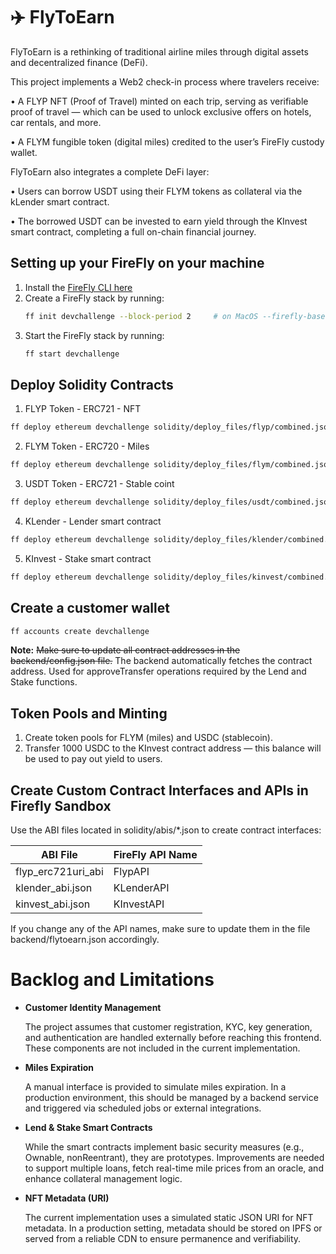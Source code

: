 # ✈️ FlyToEarn

FlyToEarn is a rethinking of traditional airline miles through digital assets and decentralized finance (DeFi).

This project implements a Web2 check-in process where travelers receive:

   •	A FLYP NFT (Proof of Travel) minted on each trip, serving as verifiable proof of travel — which can be used to unlock exclusive offers on hotels, car rentals, and more.

   •	A FLYM fungible token (digital miles) credited to the user’s FireFly custody wallet.

FlyToEarn also integrates a complete DeFi layer:

   •	Users can borrow USDT using their FLYM tokens as collateral via the kLender smart contract.

   •	The borrowed USDT can be invested to earn yield through the KInvest smart contract, completing a full on-chain financial journey.


## Setting up your FireFly on your machine

1. Install the [FireFly CLI here](https://github.com/hyperledger/firefly-cli?tab=readme-ov-file#install-the-cli)
2. Create a FireFly stack by running:
   ```bash
   ff init devchallenge --block-period 2     # on MacOS --firefly-base-port  5001 
   ```
3. Start the FireFly stack by running:
   ```bash
   ff start devchallenge
   ```

## Deploy Solidity Contracts

1. FLYP Token - ERC721 - NFT
```bash
ff deploy ethereum devchallenge solidity/deploy_files/flyp/combined.json
```

2. FLYM Token - ERC720 - Miles
```bash
ff deploy ethereum devchallenge solidity/deploy_files/flym/combined.json
```

3. USDT Token - ERC721 - Stable coint
```bash
ff deploy ethereum devchallenge solidity/deploy_files/usdt/combined.json
```

4. KLender - Lender smart contract 
```bash
ff deploy ethereum devchallenge solidity/deploy_files/klender/combined.json 
```

5. KInvest - Stake smart contract
```bash
ff deploy ethereum devchallenge solidity/deploy_files/kinvest/combined.json 
```

## Create a customer wallet 
```bash
ff accounts create devchallenge 
```

**Note:**
~~Make sure to update all contract addresses in the backend/config.json file.~~ 
The backend automatically fetches the contract address. Used for approveTransfer operations required by the Lend and Stake functions.

## Token Pools and Minting

1. Create token pools for FLYM (miles) and USDC (stablecoin).
2. Transfer 1000 USDC to the KInvest contract address — this balance will be used to pay out yield to users.

##  Create Custom Contract Interfaces and APIs in Firefly Sandbox

Use the ABI files located in solidity/abis/*.json to create contract interfaces:


| ABI File               | FireFly API Name |
|------------------------|------------------|
| flyp_erc721uri_abi     | FlypAPI           |
| klender_abi.json       | KLenderAPI        |
| kinvest_abi.json       | KInvestAPI        |

 If you change any of the API names, make sure to update them in the file backend/flytoearn.json accordingly.


# Backlog and Limitations
- **Customer Identity Management** 

   The project assumes that customer registration, KYC, key generation, and authentication are handled externally before reaching this frontend. These components are not included in the current implementation.


- **Miles Expiration** 

   A manual interface is provided to simulate miles expiration. In a production environment, this should be managed by a backend service and triggered via scheduled jobs or external integrations.


- **Lend & Stake Smart Contracts**

   While the smart contracts implement basic security measures (e.g., Ownable, nonReentrant), they are prototypes. Improvements are needed to support multiple loans, fetch real-time mile prices from an oracle, and enhance collateral management logic.


- **NFT Metadata (URI)**

   The current implementation uses a simulated static JSON URI for NFT metadata. In a production setting, metadata should be stored on IPFS or served from a reliable CDN to ensure permanence and verifiability.